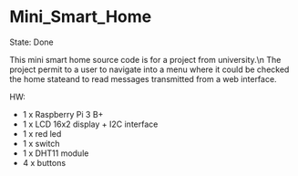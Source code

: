 # Mini_Smart_Home
State: Done

This mini smart home source code is for a project from university.\n
The project permit to a user to navigate into a menu where it could
be checked the home stateand to read messages transmitted from a web
interface.

HW:
  - 1 x Raspberry Pi 3 B+
  - 1 x LCD 16x2 display + I2C interface
  - 1 x red led
  - 1 x switch
  - 1 x DHT11 module
  - 4 x buttons
